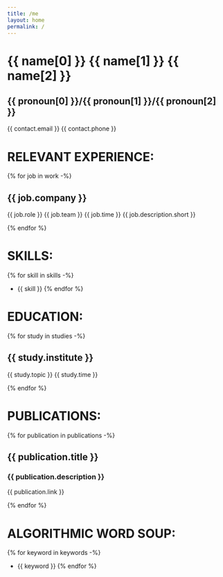 ```yaml
---
title: /me
layout: home
permalink: /
---
```


# {{ name[0] }} {{ name[1] }} {{ name[2] }}
## {{ pronoun[0] }}/{{ pronoun[1] }}/{{ pronoun[2] }}
{{ contact.email }}
{{ contact.phone }}

# RELEVANT EXPERIENCE:

{% for job in work -%}
## {{ job.company }}
{{ job.role }}
{{ job.team }}
{{ job.time }}
{{ job.description.short }}

{% endfor %}
# SKILLS:
{% for skill in skills -%}
  - {{ skill }}
{% endfor %}

# EDUCATION:

{% for study in studies -%}
## {{ study.institute }}
{{ study.topic }}
{{ study.time }}

{% endfor %}
# PUBLICATIONS:

{% for publication in publications -%}
## {{ publication.title }}
### {{ publication.description }}
{{ publication.link }}

{% endfor %}
# ALGORITHMIC WORD SOUP:
{% for keyword in keywords -%}
  - {{ keyword }}
{% endfor %}